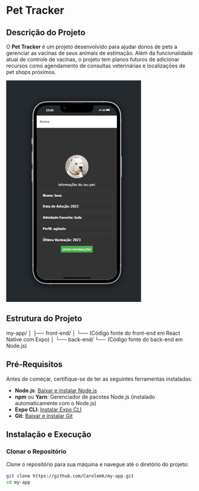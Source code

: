 # Pet Tracker

## Descrição do Projeto

O **Pet Tracker** é um projeto desenvolvido para ajudar donos de pets a gerenciar as vacinas de seus animais de estimação. Além da funcionalidade atual de controle de vacinas, o projeto tem planos futuros de adicionar recursos como agendamento de consultas veterinárias e localizações de pet shops próximos.

![Pet Tracker](assets/app.png)

## Estrutura do Projeto

my-app/ │ ├── front-end/ │ └── (Código fonte do front-end em React Native com Expo) │ └── back-end/ └── (Código fonte do back-end em Node.js)

## Pré-Requisitos

Antes de começar, certifique-se de ter as seguintes ferramentas instaladas:

- **Node.js**: [Baixar e instalar Node.js](https://nodejs.org/)
- **npm** ou **Yarn**: Gerenciador de pacotes Node.js (instalado automaticamente com o Node.js)
- **Expo CLI**: [Instalar Expo CLI](https://docs.expo.dev/get-started/installation/)
- **Git**: [Baixar e instalar Git](https://git-scm.com/)

## Instalação e Execução

### Clonar o Repositório

Clone o repositório para sua máquina e navegue até o diretório do projeto:

```bash
git clone https://github.com/Carolemk/my-app.git
cd my-app
```
